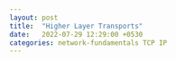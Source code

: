 ```yaml
---
layout: post
title:  "Higher Layer Transports"
date:   2022-07-29 12:29:00 +0530
categories: network-fundamentals TCP IP
---
```


